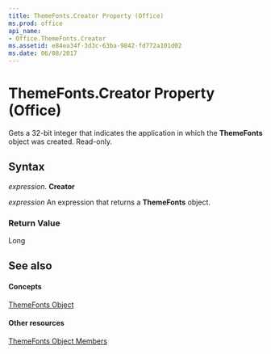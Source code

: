 ```yaml
---
title: ThemeFonts.Creator Property (Office)
ms.prod: office
api_name:
- Office.ThemeFonts.Creator
ms.assetid: e84ea34f-3d3c-63ba-9842-fd772a101d02
ms.date: 06/08/2017
---
```



# ThemeFonts.Creator Property (Office)

Gets a 32-bit integer that indicates the application in which the **ThemeFonts** object was created. Read-only.


## Syntax

 _expression_. **Creator**

 _expression_ An expression that returns a **ThemeFonts** object.


### Return Value

Long


## See also


#### Concepts


[ThemeFonts Object](themefonts-object-office.md)
#### Other resources


[ThemeFonts Object Members](themefonts-members-office.md)

